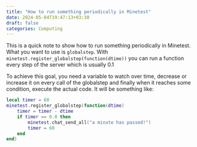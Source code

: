 ```yaml
---
title: "How to run something periodically in Minetest"
date: 2024-05-04T19:47:13+03:30
draft: false
categories: Computing
---
```


This is a quick note to show how to run something periodically in Minetest. What you want to use
is `globalstep`. With `minetest.register_globalstep(function(dtime))` you can run a function every step of the server
which is usually 0.1

To achieve this goal, you need a variable to watch over time, decrease or increase it on every call of the globalstep and
finally when it reaches some condition, execute the actual code. It will be something like:

```lua
local timer = 60
minetest.register_globalstep(function(dtime)
    timer = timer - dtime
    if timer == 0.0 then
        minetest.chat_send_all("a minute has passed!")
        timer = 60
    end
end)
```
